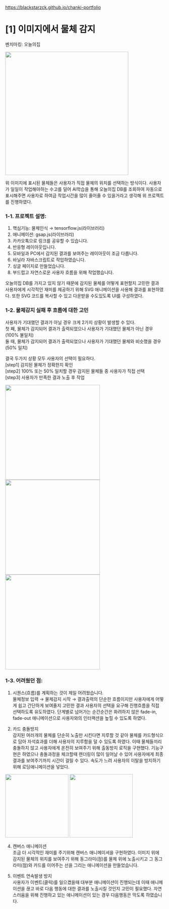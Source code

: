 https://blackstarzck.github.io/chanki-portfolio

<h1>[1] 이미지에서 물체 감지</h1>

벤치마킹: 오늘의집

<img width="390" src="https://user-images.githubusercontent.com/65368411/177924145-2f0abc74-95ed-46c7-88d5-a8296349245e.png">

위 이미지에 표시된 물체들은 사용자가 직접 물체의 위치를 선택하는 방식이다. 사용자가 일일이 작업해야하는 수고를 덜어 AI학습을 통해 
오늘의집 DB를 조회하여 자동으로 표시해주면 사용자로 하여금 작업시간을 많이 줄어줄 수 있을거라고 생각해 위 프로젝트를 진행하였다.

<h3><strong>1-1. 프로젝트 설명:</strong></h3>

1. 핵심기능: 물체인식 → tensorflow.js(라이브러리)
2. 애니메이션: gsap.js(라이브러리)
3. 카카오톡으로 링크를 공유할 수 있습니다.
4. 반응형 레이아웃입니다.
5. 모바일과 PC에서 감지된 결과를 보여주는 레이아웃이 조금 다릅니다.
6. 바닐라 자바스크립트로 작업하였습니다.
7. 싱글 페이지로 만들었습니다.
8. 부드럽고 자연스로운 사용자 흐름을 위해 작업했습니다.

오늘의집 DB를 가지고 있지 않기 때문에 감지된 물체를 어떻게 표현할지 고민한 결과 사용자에게 시각적인 재미를 제공하기 위해 SVG 애니메이션을 사용해 결과를 표현하였다.
또한 SVG 코드를 복사할 수 있고 다운받을 수도있도록 UI를 구성하였다.

<h3><strong>1-2. 물체감지 실패 후 흐름에 대한 고민</strong></h3>
사용자가 기대했던 결과가 아닐 경우 크게 2가지 상황이 발생할 수 있다.<br>
첫 째, 물체가 감지되어 결과가 출력되었으나 사용자가 기대했던 물체가 아닌 경우 (100% 불일치)<br>
둘 때, 물체가 감지되어 결과가 출력되었으나 사용자가 기대했던 물체와 비슷했을 경우 (50% 일치)

결국 두가지 상황 모두 사용자의 선택이 필요하다.<br>
[step1] 감지된 물체가 정확한지 확인<br>
[step2] 100% 또는 50% 일치할 경우 감지된 물체들 중 사용자가 직접 선택<br>
[step3] 사용자가 만족한 결과 노출 후 작업<br>

<img height="300" src="https://user-images.githubusercontent.com/65368411/177937681-92ef8dc3-a262-4c29-a772-00f686a86acf.png"> <img height="300" src="https://user-images.githubusercontent.com/65368411/177937778-f24a7695-a315-4fe4-9bd5-f5ced07a082f.png"> <img height="300" src="https://user-images.githubusercontent.com/65368411/177937901-bff56643-5394-40ec-aba7-d4c1956f4a50.png">


<h3><strong>1-3. 어려웠던 점:</strong></h3>

1. 시퀀스(흐름)를 계획하는 것이 제일 어려웠습니다.<br>
  물체정보 입력 → 물제감지 시작 → 결과출력의 단순한 흐름이지만 사용자에게 어떻게 쉽고 간단하게 보여줄지 고민한 결과 사용자의 선택을 요구해
진행흐름을 직접 선택하도록 유도하였다. 단계별로 넘어가는 순간순간은 화려하지 않은 fade-in, fade-out 애니메이션으로 사용자와의 인터랙션을 높힐 수 있도록 하였다.

2. 카드 충돌방지<br>
  감지된 여러개의 물체를 단순히 노출만 시킨다면 지루할 것 같아 물체를 카드형식으로 담아 자석효과를 더해 사용자의 지루함을 덜 수 있도록 하였다.
이때 물체들끼리 충돌하지 않고 사용자에게 온전히 보여주기 위해 출동방지 로직을 구현했다. 기능구현은 하였으나 충돌과정을 체크할때 렌더링이 많이 일어날 수 있어
사용자에게 최종 결과를 보여주기까지 시간이 걸릴 수 있다. 속도가 느려 사용자의 이탈을 방지하기 위해 로딩애니메이션을 넣었다.

<img height="200" src="https://img1.daumcdn.net/thumb/R1280x0/?scode=mtistory2&fname=https%3A%2F%2Fblog.kakaocdn.net%2Fdn%2Fc68y2z%2FbtrEBsQnjzR%2FYwR0XKM0dRPIEMUPn2ghTk%2Fimg.png">  <img height="200" src="https://img1.daumcdn.net/thumb/R1280x0/?scode=mtistory2&fname=https%3A%2F%2Fblog.kakaocdn.net%2Fdn%2Feshv6K%2FbtrEw612wfQ%2FfaBYlx53RinLLHHD9slBzK%2Fimg.png">


4. 캔버스 애니메이션<br>
  조금 더 시각적인 재미를 주기위해 캔버스 애니메이셔을 구현하였다. 이미지 위에 감지된 물체의 위치를 보여주기 위해 동그라미(점)를 물체 위에 노출시키고 
그 동그라미(점)와 카드를 이어주는 선을 그리는 애니메이션을 만들었습니다.

6. 이벤트 연속발생 방지<br>
  사용자가 이벤트(클릭)를 일으켰을때 대부분 애니메이션이 진행되는데 이때 애니메이션을 끊고 바로 다음 행동에 대한 결과를 노출시킬 것인지 고민이 필요했다.
자연스러움을 위해 진행하고 있는 애니메이션이 있는 경우 다음행동은 막도록 하였습니다.





